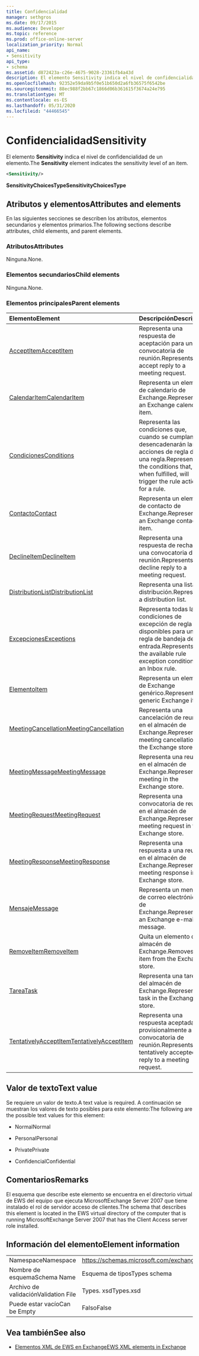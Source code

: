```yaml
---
title: Confidencialidad
manager: sethgros
ms.date: 09/17/2015
ms.audience: Developer
ms.topic: reference
ms.prod: office-online-server
localization_priority: Normal
api_name:
- Sensitivity
api_type:
- schema
ms.assetid: d872423a-c26e-4675-9028-23361fb4a43d
description: El elemento Sensitivity indica el nivel de confidencialidad de un elemento.
ms.openlocfilehash: 92352e59da9b5f0e51b650d2a6fb36575f6542be
ms.sourcegitcommit: 88ec988f2bb67c1866d06b361615f3674a24e795
ms.translationtype: MT
ms.contentlocale: es-ES
ms.lasthandoff: 05/31/2020
ms.locfileid: "44466545"
---
```

# <a name="sensitivity"></a><span data-ttu-id="896d1-103">Confidencialidad</span><span class="sxs-lookup"><span data-stu-id="896d1-103">Sensitivity</span></span>

<span data-ttu-id="896d1-104">El elemento **Sensitivity** indica el nivel de confidencialidad de un elemento.</span><span class="sxs-lookup"><span data-stu-id="896d1-104">The **Sensitivity** element indicates the sensitivity level of an item.</span></span> 
  
```XML
<Sensitivity/>
```

 <span data-ttu-id="896d1-105">**SensitivityChoicesType**</span><span class="sxs-lookup"><span data-stu-id="896d1-105">**SensitivityChoicesType**</span></span>
## <a name="attributes-and-elements"></a><span data-ttu-id="896d1-106">Atributos y elementos</span><span class="sxs-lookup"><span data-stu-id="896d1-106">Attributes and elements</span></span>

<span data-ttu-id="896d1-107">En las siguientes secciones se describen los atributos, elementos secundarios y elementos primarios.</span><span class="sxs-lookup"><span data-stu-id="896d1-107">The following sections describe attributes, child elements, and parent elements.</span></span>
  
### <a name="attributes"></a><span data-ttu-id="896d1-108">Atributos</span><span class="sxs-lookup"><span data-stu-id="896d1-108">Attributes</span></span>

<span data-ttu-id="896d1-109">Ninguna.</span><span class="sxs-lookup"><span data-stu-id="896d1-109">None.</span></span>
  
### <a name="child-elements"></a><span data-ttu-id="896d1-110">Elementos secundarios</span><span class="sxs-lookup"><span data-stu-id="896d1-110">Child elements</span></span>

<span data-ttu-id="896d1-111">Ninguna.</span><span class="sxs-lookup"><span data-stu-id="896d1-111">None.</span></span>
  
### <a name="parent-elements"></a><span data-ttu-id="896d1-112">Elementos principales</span><span class="sxs-lookup"><span data-stu-id="896d1-112">Parent elements</span></span>

|<span data-ttu-id="896d1-113">**Elemento**</span><span class="sxs-lookup"><span data-stu-id="896d1-113">**Element**</span></span>|<span data-ttu-id="896d1-114">**Descripción**</span><span class="sxs-lookup"><span data-stu-id="896d1-114">**Description**</span></span>|
|:-----|:-----|
|[<span data-ttu-id="896d1-115">AcceptItem</span><span class="sxs-lookup"><span data-stu-id="896d1-115">AcceptItem</span></span>](acceptitem.md) <br/> |<span data-ttu-id="896d1-116">Representa una respuesta de aceptación para una convocatoria de reunión.</span><span class="sxs-lookup"><span data-stu-id="896d1-116">Represents an accept reply to a meeting request.</span></span>  <br/> |
|[<span data-ttu-id="896d1-117">CalendarItem</span><span class="sxs-lookup"><span data-stu-id="896d1-117">CalendarItem</span></span>](calendaritem.md) <br/> |<span data-ttu-id="896d1-118">Representa un elemento de calendario de Exchange.</span><span class="sxs-lookup"><span data-stu-id="896d1-118">Represents an Exchange calendar item.</span></span>  <br/> |
|[<span data-ttu-id="896d1-119">Condiciones</span><span class="sxs-lookup"><span data-stu-id="896d1-119">Conditions</span></span>](conditions.md) <br/> |<span data-ttu-id="896d1-120">Representa las condiciones que, cuando se cumplan, desencadenarán las acciones de regla de una regla.</span><span class="sxs-lookup"><span data-stu-id="896d1-120">Represents the conditions that, when fulfilled, will trigger the rule actions for a rule.</span></span>  <br/> |
|[<span data-ttu-id="896d1-121">Contacto</span><span class="sxs-lookup"><span data-stu-id="896d1-121">Contact</span></span>](contact.md) <br/> |<span data-ttu-id="896d1-122">Representa un elemento de contacto de Exchange.</span><span class="sxs-lookup"><span data-stu-id="896d1-122">Represents an Exchange contact item.</span></span>  <br/> |
|[<span data-ttu-id="896d1-123">DeclineItem</span><span class="sxs-lookup"><span data-stu-id="896d1-123">DeclineItem</span></span>](declineitem.md) <br/> |<span data-ttu-id="896d1-124">Representa una respuesta de rechazo a una convocatoria de reunión.</span><span class="sxs-lookup"><span data-stu-id="896d1-124">Represents a decline reply to a meeting request.</span></span>  <br/> |
|[<span data-ttu-id="896d1-125">DistributionList</span><span class="sxs-lookup"><span data-stu-id="896d1-125">DistributionList</span></span>](distributionlist.md) <br/> |<span data-ttu-id="896d1-126">Representa una lista de distribución.</span><span class="sxs-lookup"><span data-stu-id="896d1-126">Represents a distribution list.</span></span>  <br/> |
|[<span data-ttu-id="896d1-127">Excepciones</span><span class="sxs-lookup"><span data-stu-id="896d1-127">Exceptions</span></span>](exceptions.md) <br/> |<span data-ttu-id="896d1-128">Representa todas las condiciones de excepción de regla disponibles para una regla de bandeja de entrada.</span><span class="sxs-lookup"><span data-stu-id="896d1-128">Represents all the available rule exception conditions for an Inbox rule.</span></span>  <br/> |
|[<span data-ttu-id="896d1-129">Elemento</span><span class="sxs-lookup"><span data-stu-id="896d1-129">Item</span></span>](item.md) <br/> |<span data-ttu-id="896d1-130">Representa un elemento de Exchange genérico.</span><span class="sxs-lookup"><span data-stu-id="896d1-130">Represents a generic Exchange item.</span></span>  <br/> |
|[<span data-ttu-id="896d1-131">MeetingCancellation</span><span class="sxs-lookup"><span data-stu-id="896d1-131">MeetingCancellation</span></span>](meetingcancellation.md) <br/> |<span data-ttu-id="896d1-132">Representa una cancelación de reunión en el almacén de Exchange.</span><span class="sxs-lookup"><span data-stu-id="896d1-132">Represents a meeting cancellation in the Exchange store.</span></span>  <br/> |
|[<span data-ttu-id="896d1-133">MeetingMessage</span><span class="sxs-lookup"><span data-stu-id="896d1-133">MeetingMessage</span></span>](meetingmessage.md) <br/> |<span data-ttu-id="896d1-134">Representa una reunión en el almacén de Exchange.</span><span class="sxs-lookup"><span data-stu-id="896d1-134">Represents a meeting in the Exchange store.</span></span>  <br/> |
|[<span data-ttu-id="896d1-135">MeetingRequest</span><span class="sxs-lookup"><span data-stu-id="896d1-135">MeetingRequest</span></span>](meetingrequest.md) <br/> |<span data-ttu-id="896d1-136">Representa una convocatoria de reunión en el almacén de Exchange.</span><span class="sxs-lookup"><span data-stu-id="896d1-136">Represents a meeting request in the Exchange store.</span></span>  <br/> |
|[<span data-ttu-id="896d1-137">MeetingResponse</span><span class="sxs-lookup"><span data-stu-id="896d1-137">MeetingResponse</span></span>](meetingresponse.md) <br/> |<span data-ttu-id="896d1-138">Representa una respuesta a una reunión en el almacén de Exchange.</span><span class="sxs-lookup"><span data-stu-id="896d1-138">Represents a meeting response in the Exchange store.</span></span>  <br/> |
|[<span data-ttu-id="896d1-139">Mensaje</span><span class="sxs-lookup"><span data-stu-id="896d1-139">Message</span></span>](message-ex15websvcsotherref.md) <br/> |<span data-ttu-id="896d1-140">Representa un mensaje de correo electrónico de Exchange.</span><span class="sxs-lookup"><span data-stu-id="896d1-140">Represents an Exchange e-mail message.</span></span>  <br/> |
|[<span data-ttu-id="896d1-141">RemoveItem</span><span class="sxs-lookup"><span data-stu-id="896d1-141">RemoveItem</span></span>](removeitem.md) <br/> |<span data-ttu-id="896d1-142">Quita un elemento del almacén de Exchange.</span><span class="sxs-lookup"><span data-stu-id="896d1-142">Removes an item from the Exchange store.</span></span>  <br/> |
|[<span data-ttu-id="896d1-143">Tarea</span><span class="sxs-lookup"><span data-stu-id="896d1-143">Task</span></span>](task.md) <br/> |<span data-ttu-id="896d1-144">Representa una tarea del almacén de Exchange.</span><span class="sxs-lookup"><span data-stu-id="896d1-144">Represents a task in the Exchange store.</span></span>  <br/> |
|[<span data-ttu-id="896d1-145">TentativelyAcceptItem</span><span class="sxs-lookup"><span data-stu-id="896d1-145">TentativelyAcceptItem</span></span>](tentativelyacceptitem.md) <br/> |<span data-ttu-id="896d1-146">Representa una respuesta aceptada provisionalmente a una convocatoria de reunión.</span><span class="sxs-lookup"><span data-stu-id="896d1-146">Represents a tentatively accepted reply to a meeting request.</span></span>  <br/> |
   
## <a name="text-value"></a><span data-ttu-id="896d1-147">Valor de texto</span><span class="sxs-lookup"><span data-stu-id="896d1-147">Text value</span></span>

<span data-ttu-id="896d1-148">Se requiere un valor de texto.</span><span class="sxs-lookup"><span data-stu-id="896d1-148">A text value is required.</span></span> <span data-ttu-id="896d1-149">A continuación se muestran los valores de texto posibles para este elemento:</span><span class="sxs-lookup"><span data-stu-id="896d1-149">The following are the possible text values for this element:</span></span>
  
- <span data-ttu-id="896d1-150">Normal</span><span class="sxs-lookup"><span data-stu-id="896d1-150">Normal</span></span>
    
- <span data-ttu-id="896d1-151">Personal</span><span class="sxs-lookup"><span data-stu-id="896d1-151">Personal</span></span>
    
- <span data-ttu-id="896d1-152">Private</span><span class="sxs-lookup"><span data-stu-id="896d1-152">Private</span></span>
    
- <span data-ttu-id="896d1-153">Confidencial</span><span class="sxs-lookup"><span data-stu-id="896d1-153">Confidential</span></span>
    
## <a name="remarks"></a><span data-ttu-id="896d1-154">Comentarios</span><span class="sxs-lookup"><span data-stu-id="896d1-154">Remarks</span></span>

<span data-ttu-id="896d1-155">El esquema que describe este elemento se encuentra en el directorio virtual de EWS del equipo que ejecuta MicrosoftExchange Server 2007 que tiene instalado el rol de servidor acceso de clientes.</span><span class="sxs-lookup"><span data-stu-id="896d1-155">The schema that describes this element is located in the EWS virtual directory of the computer that is running MicrosoftExchange Server 2007 that has the Client Access server role installed.</span></span>
  
## <a name="element-information"></a><span data-ttu-id="896d1-156">Información del elemento</span><span class="sxs-lookup"><span data-stu-id="896d1-156">Element information</span></span>

|||
|:-----|:-----|
|<span data-ttu-id="896d1-157">Namespace</span><span class="sxs-lookup"><span data-stu-id="896d1-157">Namespace</span></span>  <br/> |https://schemas.microsoft.com/exchange/services/2006/types  <br/> |
|<span data-ttu-id="896d1-158">Nombre de esquema</span><span class="sxs-lookup"><span data-stu-id="896d1-158">Schema Name</span></span>  <br/> |<span data-ttu-id="896d1-159">Esquema de tipos</span><span class="sxs-lookup"><span data-stu-id="896d1-159">Types schema</span></span>  <br/> |
|<span data-ttu-id="896d1-160">Archivo de validación</span><span class="sxs-lookup"><span data-stu-id="896d1-160">Validation File</span></span>  <br/> |<span data-ttu-id="896d1-161">Types. xsd</span><span class="sxs-lookup"><span data-stu-id="896d1-161">Types.xsd</span></span>  <br/> |
|<span data-ttu-id="896d1-162">Puede estar vacío</span><span class="sxs-lookup"><span data-stu-id="896d1-162">Can be Empty</span></span>  <br/> |<span data-ttu-id="896d1-163">Falso</span><span class="sxs-lookup"><span data-stu-id="896d1-163">False</span></span>  <br/> |
   
## <a name="see-also"></a><span data-ttu-id="896d1-164">Vea también</span><span class="sxs-lookup"><span data-stu-id="896d1-164">See also</span></span>



- [<span data-ttu-id="896d1-165">Elementos XML de EWS en Exchange</span><span class="sxs-lookup"><span data-stu-id="896d1-165">EWS XML elements in Exchange</span></span>](ews-xml-elements-in-exchange.md)

